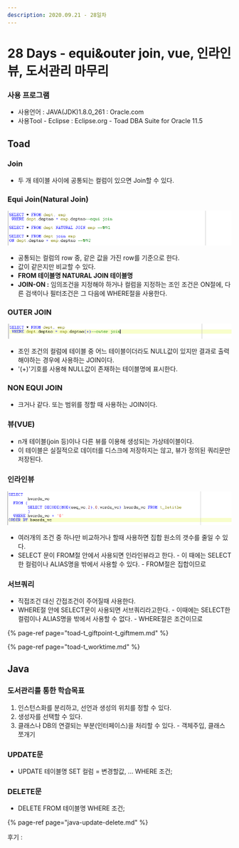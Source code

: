 ```yaml
---
description: 2020.09.21 - 28일차
---
```


# 28 Days - equi&outer join, vue, 인라인뷰, 도서관리 마무리

### 사용 프로그램

* 사용언어 : JAVA\(JDK\)1.8.0\_261 : Oracle.com
* 사용Tool  - Eclipse : Eclipse.org - Toad DBA Suite for Oracle 11.5

## Toad

### Join

* 두 개 테이블 사이에 공통되는 컬럼이 있으면 Join할 수 있다.

### Equi Join\(Natural Join\)

![&#xC774;&#xD004; &#xC870;&#xC778;](../../.gitbook/assets/equi-join.png)

* 공통되는 컬럼의 row 중, 같은 값을 가진 row를 기준으로 한다.
* 값이 같은지만 비교할 수 있다.
* **FROM 테이블명 NATURAL JOIN 테이블명**
* **JOIN-ON :** 임의조건을 지정해야 하거나 컬럼을 지정하는 조인 조건은 ON절에, 다른 검색이나 필터조건은 그 다음에 WHERE절을 사용한다.

### OUTER JOIN

![&#xC544;&#xC6B0;&#xD130; &#xC870;&#xC778;](../../.gitbook/assets/outer-join.png)

* 조인 조건의 컬럼에 테이블 중 어느 테이블이더라도 NULL값이 있지만 결과로 출력해야하는 경우에 사용하는 JOIN이다.
* '\(+\)'기호를 사용해 NULL값이 존재하는 테이블명에 표시한다.

### NON EQUI JOIN

* 크거나 같다. 또는 범위를 정할 때 사용하는 JOIN이다.

### 뷰\(VUE\)

* n개 테이블\(join 등\)이나 다른 뷰를 이용해 생성되는 가상테이블이다.
* 이 테이블은 실질적으로 데이터를 디스크에 저장하지는 않고, 뷰가 정의된 쿼리문만 저장된다.

### 인라인뷰

![&#xC778;&#xB77C;&#xC778; &#xBDF0;](../../.gitbook/assets/.png%20%284%29.png)

* 여러개의 조건 중 하나만 비교하거나 할때 사용하면 집합 원소의 갯수를 줄일 수 있다.
* SELECT 문이 FROM절 안에서 사용되면 인라인뷰라고 한다. - 이 때에는 SELECT한 컬럼이나 ALIAS명을 밖에서 사용할 수 있다. - FROM절은 집합이므로

### 서브쿼리

* 직접조건 대신 간접조건이 주어질때 사용한다.
* WHERE절 안에 SELECT문이 사용되면 서브쿼리라고한다. - 이때에는 SELECT한 컬럼이나 ALIAS명을 밖에서 사용할 수 없다. - WHERE절은 조건이므로

{% page-ref page="toad-t\_giftpoint-t\_giftmem.md" %}

{% page-ref page="toad-t\_worktime.md" %}

## Java

### 도서관리를 통한 학습목표

1. 인스턴스화를 분리하고, 선언과 생성의 위치를 정할 수 있다.
2. 생성자를 선택할 수 있다.
3. 클래스나 DB의 연결되는 부분\(인터페이스\)을 처리할 수 있다. - 객체주입, 클래스 쪼개기

### UPDATE문

* UPDATE 테이블명 SET 컬럼 = 변경할값, ... WHERE 조건;

### DELETE문

* DELETE FROM 테이블명 WHERE 조건;

{% page-ref page="java-update-delete.md" %}



후기 : 

